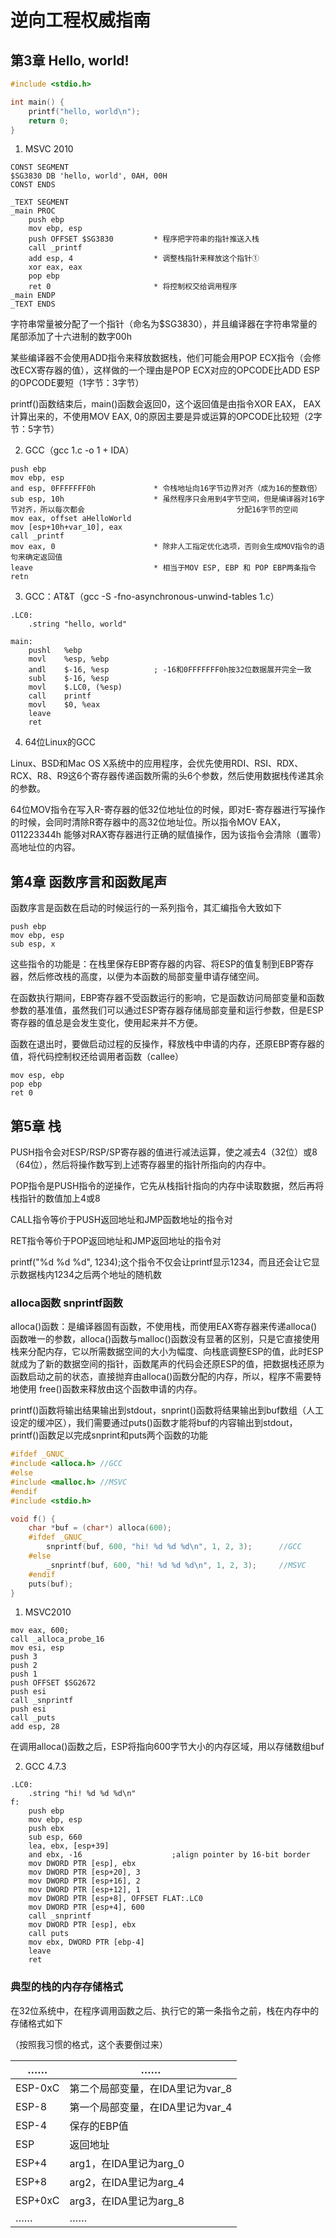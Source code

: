 # 逆向工程权威指南

## 第3章 Hello, world!

```c
#include <stdio.h>

int main() {
    printf("hello, world\n");
    return 0;
}
```
1. MSVC 2010

```
CONST SEGMENT
$SG3830 DB 'hello, world', 0AH, 00H
CONST ENDS

_TEXT SEGMENT
_main PROC
	push ebp
	mov ebp, esp
	push OFFSET $SG3830			* 程序把字符串的指针推送入栈
	call _printf
	add esp, 4					* 调整栈指针来释放这个指针①
	xor eax, eax
	pop ebp
	ret 0						* 将控制权交给调用程序
_main ENDP
_TEXT ENDS
```

字符串常量被分配了一个指针（命名为$SG3830），并且编译器在字符串常量的尾部添加了十六进制的数字00h

某些编译器不会使用ADD指令来释放数据栈，他们可能会用POP ECX指令（会修改ECX寄存器的值），这样做的一个理由是POP ECX对应的OPCODE比ADD ESP的OPCODE要短（1字节：3字节）

printf()函数结束后，main()函数会返回0，这个返回值是由指令XOR EAX， EAX计算出来的，不使用MOV EAX, 0的原因主要是异或运算的OPCODE比较短（2字节：5字节）

2. GCC（gcc 1.c -o 1		+ 		IDA）

```
push ebp
mov ebp, esp
and esp, 0FFFFFFF0h				* 令栈地址向16字节边界对齐（成为16的整数倍）
sub esp, 10h					* 虽然程序只会用到4字节空间，但是编译器对16字节对齐，所以每次都会									 分配16字节的空间
mov eax, offset aHelloWorld
mov [esp+10h+var_10], eax
call _printf
mov eax, 0						* 除非人工指定优化选项，否则会生成MOV指令的语句来确定返回值
leave							* 相当于MOV ESP, EBP 和 POP EBP两条指令
retn
```

3. GCC：AT&T（gcc -S -fno-asynchronous-unwind-tables 1.c）

```
.LC0:
	.string	"hello, world"

main:
	pushl	%ebp
	movl	%esp, %ebp
	andl	$-16, %esp			; -16和0FFFFFFF0h按32位数据展开完全一致
	subl	$-16, %esp
	movl	$.LC0, (%esp)
	call	printf
	movl	$0, %eax
	leave
	ret
```

4. 64位Linux的GCC

Linux、BSD和Mac OS X系统中的应用程序，会优先使用RDI、RSI、RDX、RCX、R8、R9这6个寄存器传递函数所需的头6个参数，然后使用数据栈传递其余的参数。

64位MOV指令在写入R-寄存器的低32位地址位的时候，即对E-寄存器进行写操作的时候，会同时清除R寄存器中的高32位地址位。所以指令MOV EAX，011223344h 能够对RAX寄存器进行正确的赋值操作，因为该指令会清除（置零）高地址位的内容。

## 第4章 函数序言和函数尾声

函数序言是函数在启动的时候运行的一系列指令，其汇编指令大致如下

```
push ebp
mov ebp, esp
sub esp, x
```

这些指令的功能是：在栈里保存EBP寄存器的内容、将ESP的值复制到EBP寄存器，然后修改栈的高度，以便为本函数的局部变量申请存储空间。

在函数执行期间，EBP寄存器不受函数运行的影响，它是函数访问局部变量和函数参数的基准值，虽然我们可以通过ESP寄存器存储局部变量和运行参数，但是ESP寄存器的值总是会发生变化，使用起来并不方便。

函数在退出时，要做启动过程的反操作，释放栈中申请的内存，还原EBP寄存器的值，将代码控制权还给调用者函数（callee）

```
mov esp, ebp
pop ebp
ret 0
```

## 第5章 栈

PUSH指令会对ESP/RSP/SP寄存器的值进行减法运算，使之减去4（32位）或8（64位），然后将操作数写到上述寄存器里的指针所指向的内存中。

POP指令是PUSH指令的逆操作，它先从栈指针指向的内存中读取数据，然后再将栈指针的数值加上4或8

CALL指令等价于PUSH返回地址和JMP函数地址的指令对

RET指令等价于POP返回地址和JMP返回地址的指令对

printf("%d %d %d", 1234);这个指令不仅会让printf显示1234，而且还会让它显示数据栈内1234之后两个地址的随机数

### alloca函数 snprintf函数

alloca()函数：是编译器固有函数，不使用栈，而使用EAX寄存器来传递alloca()函数唯一的参数，alloca()函数与malloc()函数没有显著的区别，只是它直接使用栈来分配内存，它以所需数据空间的大小为幅度、向栈底调整ESP的值，此时ESP就成为了新的数据空间的指针，函数尾声的代码会还原ESP的值，把数据栈还原为函数启动之前的状态，直接抛弃由alloca()函数分配的内存，所以，程序不需要特地使用 free()函数来释放由这个函数申请的内存。

printf()函数将输出结果输出到stdout，snprint()函数将结果输出到buf数组（人工设定的缓冲区），我们需要通过puts()函数才能将buf的内容输出到stdout，printf()函数足以完成snprint和puts两个函数的功能

```c
#ifdef _GNUC_
#include <alloca.h>	//GCC
#else
#include <malloc.h>	//MSVC
#endif
#include <stdio.h>

void f() {
	char *buf = (char*) alloca(600);
	#ifdef _GNUC_
		snprintf(buf, 600, "hi! %d %d %d\n", 1, 2, 3);		//GCC
	#else
		_snprintf(buf, 600, "hi! %d %d %d\n", 1, 2, 3);		//MSVC
	#endif
	puts(buf);
}
```

1. MSVC2010

```
mov eax, 600;
call _alloca_probe_16
mov esi, esp
push 3
push 2
push 1
push OFFSET $SG2672
push esi
call _snprintf
push esi
call _puts
add esp, 28
```

在调用alloca()函数之后，ESP将指向600字节大小的内存区域，用以存储数组buf

2. GCC 4.7.3

```
.LC0:
	.string "hi! %d %d %d\n"
f:
	push ebp
	mov ebp, esp
	push ebx
	sub esp, 660
	lea, ebx, [esp+39]
	and ebx, -16					;align pointer by 16-bit border
	mov DWORD PTR [esp], ebx
	mov DWORD PTR [esp+20], 3
	mov DWORD PTR [esp+16], 2
	mov DWORD PTR [esp+12], 1
	mov DWORD PTR [esp+8], OFFSET FLAT:.LC0
	mov DWORD PTR [esp+4], 600
	call _snprintf
	mov DWORD PTR [esp], ebx
	call puts
	mov ebx, DWORD PTR [ebp-4]
	leave
	ret
```

### 典型的栈的内存存储格式

在32位系统中，在程序调用函数之后、执行它的第一条指令之前，栈在内存中的存储格式如下

（按照我习惯的格式，这个表要倒过来）

| ……      | ……                               |
| ------- | -------------------------------- |
| ESP-0xC | 第二个局部变量，在IDA里记为var_8 |
| ESP-8   | 第一个局部变量，在IDA里记为var_4 |
| ESP-4   | 保存的EBP值                      |
| ESP     | 返回地址                         |
| ESP+4   | arg1，在IDA里记为arg_0           |
| ESP+8   | arg2，在IDA里记为arg_4           |
| ESP+0xC | arg3，在IDA里记为arg_8           |
| ……      | ……                               |

